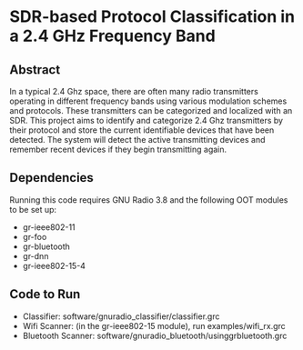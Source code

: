 # SDR-based Protocol Classification in a 2.4 GHz Frequency Band

## Abstract
In a typical 2.4 Ghz space, there are often many radio transmitters operating in different frequency bands using various modulation schemes and protocols. These transmitters can be categorized and localized with an SDR. This project aims to identify and categorize 2.4 Ghz transmitters by their protocol and store the current identifiable devices that have been detected. The system will detect the active transmitting devices and remember recent devices if they begin transmitting again.

## Dependencies
Running this code requires GNU Radio 3.8 and the following OOT modules to be set up:
- gr-ieee802-11
- gr-foo
- gr-bluetooth
- gr-dnn
- gr-ieee802-15-4
 


## Code to Run


- Classifier: software/gnuradio_classifier/classifier.grc
- Wifi Scanner: (in the gr-ieee802-15 module), run examples/wifi_rx.grc
- Bluetooth Scanner: software/gnuradio_bluetooth/usinggrbluetooth.grc
